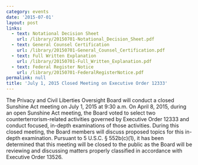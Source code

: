 ```yaml
---
category: events
date: '2015-07-01'
layout: post
links:
  - text: Notational Decision Sheet
    url: /library/20150701-Notational_Decision_Sheet.pdf
  - text: General Counsel Certification
    url: /library/20150701-General_Counsel_Certification.pdf
  - text: Full Written Explanation
    url: /library/20150701-Full_Written_Explanation.pdf
  - text: Federal Register Notice
    url: /library/20150701-FederalRegisterNotice.pdf
permalink: null
title: 'July 1, 2015 Closed Meeting on Executive Order 12333'
---
```

The Privacy and Civil Liberties Oversight Board will conduct a closed Sunshine Act meeting on July 1, 2015 at 9:30 a.m. On April 8, 2015, during an open Sunshine Act meeting, the Board voted to select two counterterrorism-related activities governed by Executive Order 12333 and conduct focused, in-depth examinations of those activities. During this closed meeting, the Board members will discuss proposed topics for this in-depth examination. Pursuant to 5 U.S.C. § 552b(c)(1), it has been determined that this meeting will be closed to the public as the Board will be reviewing and discussing matters properly classified in accordance with Executive Order 13526.
